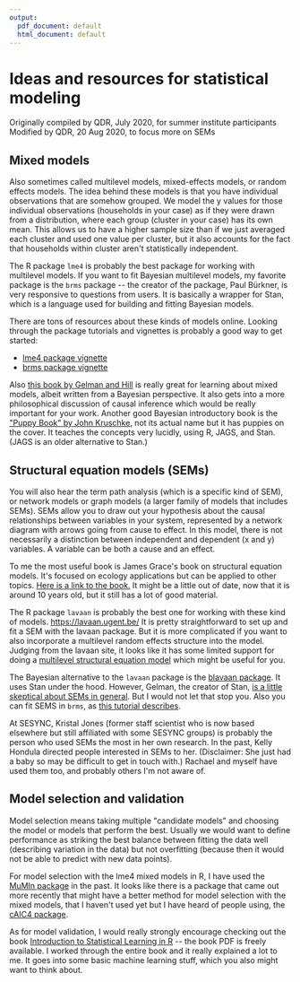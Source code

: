 ```yaml
---
output:
  pdf_document: default
  html_document: default
---
```

# Ideas and resources for statistical modeling 

Originally compiled by QDR, July 2020, for summer institute participants  
Modified by QDR, 20 Aug 2020, to focus more on SEMs

## Mixed models

Also sometimes called multilevel models, mixed-effects models, or random effects models. The idea behind these models is that you have individual observations that are somehow grouped. We model the y values for those individual observations (households in your case) as if they were drawn from a distribution, where each group (cluster in your case) has its own mean. This allows us to have a higher sample size than if we just averaged each cluster and used one value per cluster, but it also accounts for the fact that households within cluster aren't statistically independent.

The R package `lme4` is probably the best package for working with multilevel models. If you want to fit Bayesian multilevel models, my favorite package is the `brms` package -- the creator of the package, Paul Bürkner, is very responsive to questions from users. It is basically a wrapper for Stan, which is a language used for building and fitting Bayesian models.

There are tons of resources about these kinds of models online. Looking through the package tutorials and vignettes is probably a good way to get started:

- [lme4 package vignette](https://cran.r-project.org/web/packages/lme4/vignettes/lmer.pdf)
- [brms package vignette](https://cran.r-project.org/web/packages/brms/vignettes/brms_overview.pdf)

Also [this book by Gelman and Hill](http://www.stat.columbia.edu/~gelman/arm/) is really great for learning about mixed models, albeit written from a Bayesian perspective. It also gets into a more philosophical discussion of causal inference which would be really important for your work. Another good Bayesian introductory book is the ["Puppy Book" by John Kruschke](https://sites.google.com/site/doingbayesiandataanalysis/), not its actual name but it has puppies on the cover. It teaches the concepts very lucidly, using R, JAGS, and Stan. (JAGS is an older alternative to Stan.)
## Structural equation models (SEMs)

You will also hear the term path analysis (which is a specific kind of SEM), or network models or graph models (a larger family of models that includes SEMs). SEMs allow you to draw out your hypothesis about the causal relationships between variables in your system, represented by a network diagram with arrows going from cause to effect. In this model, there is not necessarily a distinction between independent and dependent (x and y) variables. A variable can be both a cause and an effect.

To me the most useful book is James Grace's book on structural equation models. It's focused on ecology applications but can be applied to other topics. [Here is a link to the book.](https://www.cambridge.org/core/books/structural-equation-modeling-and-natural-systems/D05B2328107F91AF772182F3AF88EB12) It might be a little out of date, now that it is around 10 years old, but it still has a lot of good material.

The R package `lavaan` is probably the best one for working with these kind of models. <https://lavaan.ugent.be/> It is pretty straightforward to set up and fit a SEM with the lavaan package. But it is more complicated if you want to also incorporate a multilevel random effects structure into the model. Judging from the lavaan site, it looks like it has some limited support for doing a [multilevel structural equation model](https://lavaan.ugent.be/tutorial/multilevel.html) which might be useful for you. 

The Bayesian alternative to the `lavaan` package is the [blavaan package](https://faculty.missouri.edu/~merklee/blavaan/). It uses Stan under the hood. However, Gelman, the creator of Stan, [is a little skeptical about SEMs in general](https://statmodeling.stat.columbia.edu/2020/03/30/structural-equation-modeling-and-stan/). But I would not let that stop you. Also you can fit SEMS in `brms`, as [this tutorial describes](https://rpubs.com/jebyrnes/brms_bayes_sem).

At SESYNC, Kristal Jones (former staff scientist who is now based elsewhere but still affiliated with some SESYNC groups) is probably the person who used SEMs the most in her own research. In the past, Kelly Hondula directed people interested in SEMs to her. (Disclaimer: She just had a baby so may be difficult to get in touch with.) Rachael and myself have used them too, and probably others I'm not aware of.

## Model selection and validation

Model selection means taking multiple "candidate models" and choosing the model or models that perform the best. Usually we would want to define performance as striking the best balance between fitting the data well (describing variation in the data) but not overfitting (because then it would not be able to predict with new data points). 

For model selection with the lme4 mixed models in R, I have used the [MuMIn package](https://www.rdocumentation.org/packages/MuMIn/versions/1.43.17) in the past. It looks like there is a package that came out more recently that might have a better method for model selection with the mixed models, that I haven't used yet but I have heard of people using, the [cAIC4 package](https://arxiv.org/pdf/1803.05664.pdf).

As for model validation, I would really strongly encourage checking out the book [Introduction to Statistical Learning in R](http://faculty.marshall.usc.edu/gareth-james/ISL/) -- the book PDF is freely available. I worked through the entire book and it really explained a lot to me. It goes into some basic machine learning stuff, which you also might want to think about.
